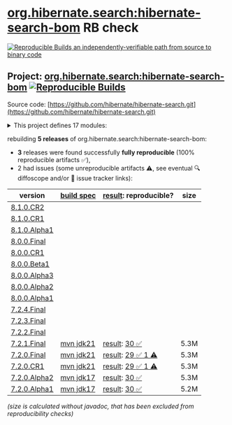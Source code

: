 [org.hibernate.search:hibernate-search-bom](https://central.sonatype.com/artifact/org.hibernate.search/hibernate-search-bom/versions) RB check
=======

[![Reproducible Builds](https://reproducible-builds.org/images/logos/rb.svg) an independently-verifiable path from source to binary code](https://reproducible-builds.org/)

## Project: [org.hibernate.search:hibernate-search-bom](https://central.sonatype.com/artifact/org.hibernate.search/hibernate-search-bom/versions) [![Reproducible Builds](https://img.shields.io/endpoint?url=https://raw.githubusercontent.com/jvm-repo-rebuild/reproducible-central/master/content/org/hibernate/search/hibernate-search-bom/badge.json)](https://github.com/jvm-repo-rebuild/reproducible-central/blob/master/content/org/hibernate/search/hibernate-search-bom/README.md)

Source code: [https://github.com/hibernate/hibernate-search.git](https://github.com/hibernate/hibernate-search.git)

<details><summary>This project defines 17 modules:</summary>

* [org.hibernate.search:hibernate-search-backend-elasticsearch](https://central.sonatype.com/artifact/org.hibernate.search/hibernate-search-backend-elasticsearch/overview)
* [org.hibernate.search:hibernate-search-backend-elasticsearch-aws](https://central.sonatype.com/artifact/org.hibernate.search/hibernate-search-backend-elasticsearch-aws/overview)
* [org.hibernate.search:hibernate-search-backend-lucene](https://central.sonatype.com/artifact/org.hibernate.search/hibernate-search-backend-lucene/overview)
* [org.hibernate.search:hibernate-search-bom](https://central.sonatype.com/artifact/org.hibernate.search/hibernate-search-bom/overview)
* [org.hibernate.search:hibernate-search-engine](https://central.sonatype.com/artifact/org.hibernate.search/hibernate-search-engine/overview)
* [org.hibernate.search:hibernate-search-mapper-orm](https://central.sonatype.com/artifact/org.hibernate.search/hibernate-search-mapper-orm/overview)
* [org.hibernate.search:hibernate-search-mapper-orm-batch-jsr352-core](https://central.sonatype.com/artifact/org.hibernate.search/hibernate-search-mapper-orm-batch-jsr352-core/overview)
* [org.hibernate.search:hibernate-search-mapper-orm-batch-jsr352-jberet](https://central.sonatype.com/artifact/org.hibernate.search/hibernate-search-mapper-orm-batch-jsr352-jberet/overview)
* [org.hibernate.search:hibernate-search-mapper-orm-coordination-outbox-polling](https://central.sonatype.com/artifact/org.hibernate.search/hibernate-search-mapper-orm-coordination-outbox-polling/overview)
* [org.hibernate.search:hibernate-search-mapper-orm-jakarta-batch-core](https://central.sonatype.com/artifact/org.hibernate.search/hibernate-search-mapper-orm-jakarta-batch-core/overview)
* [org.hibernate.search:hibernate-search-mapper-orm-jakarta-batch-jberet](https://central.sonatype.com/artifact/org.hibernate.search/hibernate-search-mapper-orm-jakarta-batch-jberet/overview)
* [org.hibernate.search:hibernate-search-mapper-orm-outbox-polling](https://central.sonatype.com/artifact/org.hibernate.search/hibernate-search-mapper-orm-outbox-polling/overview)
* [org.hibernate.search:hibernate-search-mapper-pojo-base](https://central.sonatype.com/artifact/org.hibernate.search/hibernate-search-mapper-pojo-base/overview)
* [org.hibernate.search:hibernate-search-mapper-pojo-standalone](https://central.sonatype.com/artifact/org.hibernate.search/hibernate-search-mapper-pojo-standalone/overview)
* [org.hibernate.search:hibernate-search-util-common](https://central.sonatype.com/artifact/org.hibernate.search/hibernate-search-util-common/overview)
* [org.hibernate.search:hibernate-search-v5migrationhelper-engine](https://central.sonatype.com/artifact/org.hibernate.search/hibernate-search-v5migrationhelper-engine/overview)
* [org.hibernate.search:hibernate-search-v5migrationhelper-orm](https://central.sonatype.com/artifact/org.hibernate.search/hibernate-search-v5migrationhelper-orm/overview)
</details>

rebuilding **5 releases** of org.hibernate.search:hibernate-search-bom:
- **3** releases were found successfully **fully reproducible** (100% reproducible artifacts :white_check_mark:),
- 2 had issues (some unreproducible artifacts :warning:, see eventual :mag: diffoscope and/or :memo: issue tracker links):

| version | [build spec](/BUILDSPEC.md) | [result](https://reproducible-builds.org/docs/jvm/): reproducible? | size |
| -- | --------- | ------ | -- |
| [8.1.0.CR2](https://central.sonatype.com/artifact/org.hibernate.search/hibernate-search-bom/8.1.0.CR2/pom) | | | |
| [8.1.0.CR1](https://central.sonatype.com/artifact/org.hibernate.search/hibernate-search-bom/8.1.0.CR1/pom) | | | |
| [8.1.0.Alpha1](https://central.sonatype.com/artifact/org.hibernate.search/hibernate-search-bom/8.1.0.Alpha1/pom) | | | |
| [8.0.0.Final](https://central.sonatype.com/artifact/org.hibernate.search/hibernate-search-bom/8.0.0.Final/pom) | | | |
| [8.0.0.CR1](https://central.sonatype.com/artifact/org.hibernate.search/hibernate-search-bom/8.0.0.CR1/pom) | | | |
| [8.0.0.Beta1](https://central.sonatype.com/artifact/org.hibernate.search/hibernate-search-bom/8.0.0.Beta1/pom) | | | |
| [8.0.0.Alpha3](https://central.sonatype.com/artifact/org.hibernate.search/hibernate-search-bom/8.0.0.Alpha3/pom) | | | |
| [8.0.0.Alpha2](https://central.sonatype.com/artifact/org.hibernate.search/hibernate-search-bom/8.0.0.Alpha2/pom) | | | |
| [8.0.0.Alpha1](https://central.sonatype.com/artifact/org.hibernate.search/hibernate-search-bom/8.0.0.Alpha1/pom) | | | |
| [7.2.4.Final](https://central.sonatype.com/artifact/org.hibernate.search/hibernate-search-bom/7.2.4.Final/pom) | | | |
| [7.2.3.Final](https://central.sonatype.com/artifact/org.hibernate.search/hibernate-search-bom/7.2.3.Final/pom) | | | |
| [7.2.2.Final](https://central.sonatype.com/artifact/org.hibernate.search/hibernate-search-bom/7.2.2.Final/pom) | | | |
| [7.2.1.Final](https://central.sonatype.com/artifact/org.hibernate.search/hibernate-search-bom/7.2.1.Final/pom) | [mvn jdk21](hibernate-search-parent-7.2.1.Final.buildspec) | [result](hibernate-search-parent-7.2.1.Final.buildinfo): [30 :white_check_mark: ](hibernate-search-parent-7.2.1.Final.buildcompare) | 5.3M |
| [7.2.0.Final](https://central.sonatype.com/artifact/org.hibernate.search/hibernate-search-bom/7.2.0.Final/pom) | [mvn jdk21](hibernate-search-parent-7.2.0.Final.buildspec) | [result](hibernate-search-parent-7.2.0.Final.buildinfo): [29 :white_check_mark:  1 :warning:](hibernate-search-parent-7.2.0.Final.buildcompare) | 5.3M |
| [7.2.0.CR1](https://central.sonatype.com/artifact/org.hibernate.search/hibernate-search-bom/7.2.0.CR1/pom) | [mvn jdk21](hibernate-search-parent-7.2.0.CR1.buildspec) | [result](hibernate-search-parent-7.2.0.CR1.buildinfo): [29 :white_check_mark:  1 :warning:](hibernate-search-parent-7.2.0.CR1.buildcompare) | 5.3M |
| [7.2.0.Alpha2](https://central.sonatype.com/artifact/org.hibernate.search/hibernate-search-bom/7.2.0.Alpha2/pom) | [mvn jdk17](hibernate-search-parent-7.2.0.Alpha2.buildspec) | [result](hibernate-search-parent-7.2.0.Alpha2.buildinfo): [30 :white_check_mark: ](hibernate-search-parent-7.2.0.Alpha2.buildcompare) | 5.3M |
| [7.2.0.Alpha1](https://central.sonatype.com/artifact/org.hibernate.search/hibernate-search-bom/7.2.0.Alpha1/pom) | [mvn jdk17](hibernate-search-parent-7.2.0.Alpha1.buildspec) | [result](hibernate-search-parent-7.2.0.Alpha1.buildinfo): [30 :white_check_mark: ](hibernate-search-parent-7.2.0.Alpha1.buildcompare) | 5.2M |

<i>(size is calculated without javadoc, that has been excluded from reproducibility checks)</i>
